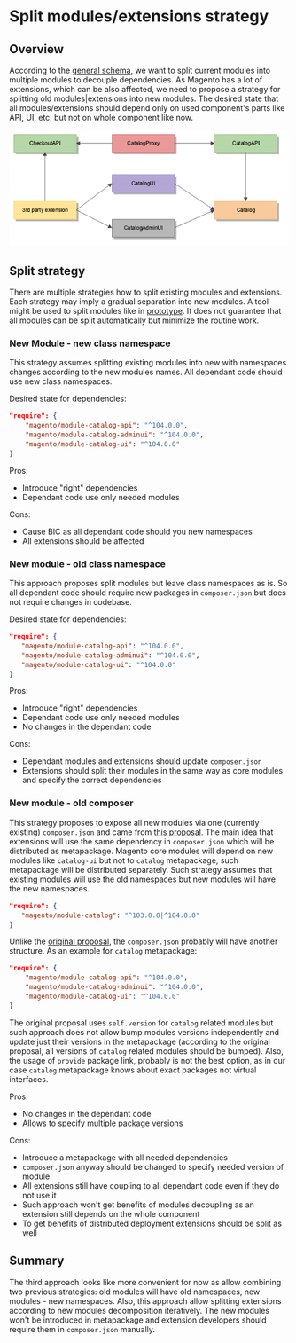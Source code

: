 # Split modules/extensions strategy

## Overview

According to the [general schema](https://github.com/magento/architecture/blob/master/design-documents/service-isolation.md#split-modules), we want to split current modules into multiple modules to decouple dependencies.
As Magento has a lot of extensions, which can be also affected, we need to propose a strategy for splitting old modules|extensions into new modules.
The desired state that all modules/extensions should depend only on used component's parts like API, UI, etc. but not on whole component like now.

![Components Dependencies](img/components-dependencies.png)

## Split strategy

There are multiple strategies how to split existing modules and extensions. Each strategy may imply a gradual separation into new modules.
A tool might be used to split modules like in [prototype](https://github.com/magento-architects/magento2/tree/split-framework/app/code/Magento). It does not guarantee that all modules can be split automatically but minimize the routine work.

### New Module - new class namespace

This strategy assumes splitting existing modules into new with namespaces changes according to the new modules names.
All dependant code should use new class namespaces.

Desired state for dependencies:

```json
"require": {
    "magento/module-catalog-api": "^104.0.0",
    "magento/module-catalog-adminui": "^104.0.0",
    "magento/module-catalog-ui": "^104.0.0"
}
```

Pros:
 - Introduce "right" dependencies
 - Dependant code use only needed modules
 
Cons:
 - Cause BIC as all dependant code should you new namespaces
 - All extensions should be affected
 
### New module - old class namespace
 
This approach proposes split modules but leave class namespaces as is. So all dependant code should require new packages in `composer.json` but does not require changes in codebase.
 
 Desired state for dependencies:
 
 ```json
"require": {
    "magento/module-catalog-api": "^104.0.0",
    "magento/module-catalog-adminui": "^104.0.0",
    "magento/module-catalog-ui": "^104.0.0"
}
```
 
Pros:
 - Introduce "right" dependencies
 - Dependant code use only needed modules
 - No changes in the dependant code
  
Cons:
 - Dependant modules and extensions should update `composer.json`
 - Extensions should split their modules in the same way as core modules and specify the correct dependencies

### New module - old composer

This strategy proposes to expose all new modules via one (currently existing) `composer.json` and came from [this proposal](https://github.com/magento/architecture/issues/88).
The main idea that extensions will use the same dependency in `composer.json` which will be distributed as metapackage. Magento core modules will depend on new modules like `catalog-ui` but not to `catalog` metapackage, such metapackage will be distributed separately.
Such strategy assumes that existing modules will use the old namespaces but new modules will have the new namespaces.

 ```json
"require": {
    "magento/module-catalog": "^103.0.0|^104.0.0"
}
```

Unlike the [original proposal]((https://github.com/magento/architecture/issues/88)), the `composer.json` probably will have another structure. As an example for `catalog` metapackage:

```json
"require": {
    "magento/module-catalog-api": "^104.0.0",
    "magento/module-catalog-adminui": "^104.0.0",
    "magento/module-catalog-ui": "^104.0.0"
}
```

The original proposal uses `self.version` for `catalog` related modules but such approach does not allow bump modules versions independently and update just their versions in the metapackage (according to the original proposal, all versions of `catalog` related modules should be bumped).
Also, the usage of `provide` package link, probably is not the best option, as in our case `catalog` metapackage knows about exact packages not virtual interfaces.

Pros:
 - No changes in the dependant code
 - Allows to specify multiple package versions
  
Cons:
 - Introduce a metapackage with all needed dependencies
 - `composer.json` anyway should be changed to specify needed version of module
 - All extensions still have coupling to all dependant code even if they do not use it
 - Such approach won't get benefits of modules decoupling as an extension still depends on the whole component
 - To get benefits of distributed deployment extensions should be split as well
 
## Summary

The third approach looks like more convenient for now as allow combining two previous strategies: old modules will have old namespaces, new modules - new namespaces. Also, this approach allow splitting extensions according to new modules decomposition iteratively.
The new modules won't be introduced in metapackage and extension developers should require them in `composer.json` manually.